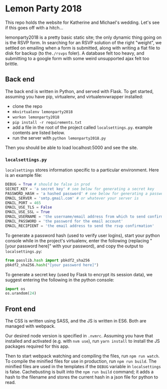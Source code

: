 # Lemon Party 2018
This repo holds the website for Katherine and Michael's wedding. Let's see if
this goes off with a hitch...

lemonparty2018 is a pretty basic static site; the only dynamic thing going on
is the RSVP form. In searching for an RSVP solution of the right "weight", we
settled on emailing when a form is submitted, along with writing a flat file to
disk for backup (to the`./rsvps` foler). A database felt too heavy, and
submitting to a google form with some weird unsupported ajax felt too brittle.

## Back end

The back end is written in Python, and served with Flask. To get started,
assuming you have pip, virtualenv, and virtualenvwrapper installed:

* clone the repo
* `mkvirtualenv lemonparty2018`
* `workon lemonparty2018`
* `pip install -r requirements.txt`
* add a file in the root of the project called `localsettings.py`. example
  contents are listed below.
* run the server with `python lemonparty2018.py`

Then you should be able to load localhost:5000 and see the site.

### `localsettings.py`

`localsettings` stores information specific to a particular environment. Here
is an example file:

```.py
DEBUG = True # should be false in prod
SECRET_KEY = 'a secret key' # see below for generating a secret key
PASSWORD_HASH = 'a hashed password' # see below for generating a password hash
EMAIL_SERVER = 'smtp.gmail.com' # or whatever your server is
EMAIL_PORT = 465
EMAIL_USE_TLS = False
EMAIL_USE_SSL = True
EMAIL_USERNAME = 'the username/email address from which to send confirmations'
EMAIL_PASSWORD = 'the password for the email account'
EMAIL_RECIPIENT = 'the email address to send the rsvp confirmation'
```

To generate a password hash (used to verify user logins), start your python
console while in the project's virtualenv, enter the following (replacing
"[your password here]" with your password), and copy the output to
`localsettings.py`:

```.py
from passlib.hash import pbkdf2_sha256
pbkdf2_sha256.hash("[your password here]")
```

To generate a secret key (used by Flask to encrypt its session data), we
suggest entering the following in the python console:

```.py
import os
os.urandom(24)
```

## Front end

The CSS is written using SASS, and the JS is written in ES6. Both are managed
with webpack.

Our desired node version is specified in `.nvmrc`. Assuming you have that
installed and activated (e.g. with `nvm use`), run `yarn install` to install
the JS packages required for this app.

Then to start webpack watching and compiling the files, run `npm run watch`. To
compile the minified files for use in production, run `npm run build`. The
minified files are used in the templates if the `DEBUG` variable in
`localsettings` is false. Cachebusting is built into the `npm run build`
command; it adds a hash to the filename and stores the current hash in a json
file for python to read.
